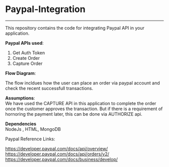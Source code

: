 # Paypal-Integration
***
This repository contains the code for integrating Paypal API in your application.

**Paypal APIs used**:
1. Get Auth Token
2. Create Order 
3. Capture Order

**Flow Diagram**: 

The flow incldues how the user can place an order via paypal account and check the recent successfull transactions.

**Assumptions**: <br/>
We have used the CAPTURE API in this application to complete the order once the customer approves the transaction. But if there is a requirement of hornoring the payment later, this can be done via AUTHORIZE api. 

**Dependencies**<br/>
NodeJs , HTML, MongoDB

Paypal Reference Links: <br/>

https://developer.paypal.com/docs/api/overview/ <br/>
https://developer.paypal.com/docs/api/orders/v2/ <br/>
https://developer.paypal.com/docs/business/develop/





